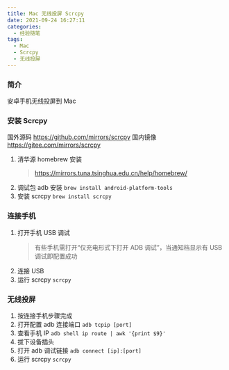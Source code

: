 ```yaml
---
title: Mac 无线投屏 Scrcpy
date: 2021-09-24 16:27:11
categories:
  - 经验随笔
tags:
  - Mac
  - Scrcpy
  - 无线投屏
---
```


### 简介

安卓手机无线投屏到 Mac

<!-- more -->

### 安装 Scrcpy

国外源码 <https://github.com/mirrors/scrcpy>
国内镜像 <https://gitee.com/mirrors/scrcpy>

1. 清华源 homebrew 安装
   > <https://mirrors.tuna.tsinghua.edu.cn/help/homebrew/>
2. 调试包 adb 安装
   `brew install android-platform-tools`
3. 安装 scrcpy
   `brew install scrcpy`

### 连接手机

1. 打开手机 USB 调试
   > 有些手机需打开“仅充电形式下打开 ADB 调试”，当通知档显示有 USB 调试即配置成功
2. 连接 USB
3. 运行 scrcpy
   `scrcpy`

### 无线投屏

1. 按连接手机步骤完成
2. 打开配置 adb 连接端口
   `adb tcpip [port]`
3. 查看手机 IP
   `adb shell ip route | awk '{print $9}'`
4. 拔下设备插头
5. 打开 adb 调试链接
   `adb connect [ip]:[port]`
6. 运行 scrcpy
   `scrcpy`
